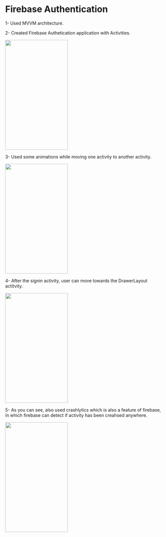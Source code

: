 # Firebase Authentication


 1- Used MVVM architecture.  
 
 2- Created Firebase Authetication application with Activities.

<img src = "https://user-images.githubusercontent.com/69538996/168417683-6f1a9195-567f-4b47-8757-ba2830a95d05.jpeg" width="200" height="350">        

3- Used some animations while moving one activity to another activity.

<img src = "https://user-images.githubusercontent.com/69538996/168418087-9e72edcc-05df-4c48-a17b-21f23a724569.jpeg" width="200" height="350">

4- After the signin activity, user can move towards the DrawerLayout actitvity. 

<img src = "https://user-images.githubusercontent.com/69538996/168421558-4fba1510-df49-48b1-93cb-5cc017fa1f5e.jpeg" width="200" height="350">

5- As you can see, also used crashlytics which is also a feature of firebase, in which firebase can detect if activity has been creahsed anywhere.

<img src = "https://user-images.githubusercontent.com/69538996/168421554-a311a6af-1ae7-41bc-883e-48e67870521a.jpeg" width="200" height="350">   


